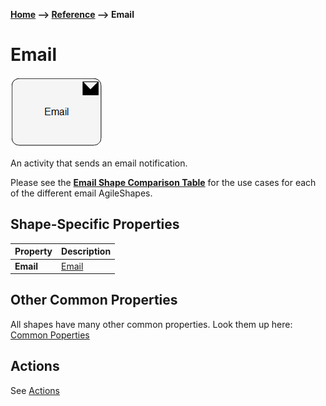 __[Home](/) --> [Reference](/ref) --> Email__

# Email

![ShapeNameDisplay](media/Email.png)

An activity that sends an email notification.

Please see the **[Email Shape Comparison Table](common/EmailShapeComparisonTable.md)** for the use cases for each of
the different email AgileShapes.


## Shape-Specific Properties

| Property | Description |
| -------- | ----------- |
| **Email**             |[Email](common/Email.md)|


## Other Common Properties
All shapes have many other common properties. Look them up here: [Common Poperties](common/README.md)

## Actions
See [Actions](common/Actions.md)
